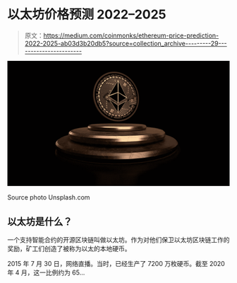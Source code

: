 # 以太坊价格预测 2022–2025

> 原文：<https://medium.com/coinmonks/ethereum-price-prediction-2022-2025-ab03d3b20db5?source=collection_archive---------29----------------------->

![](img/d50ee658b561649dd7cc463a45b24d62.png)

Source photo Unsplash.com

## 以太坊是什么？

一个支持智能合约的开源区块链叫做以太坊。作为对他们保卫以太坊区块链工作的奖励，矿工们创造了被称为以太的本地硬币。

2015 年 7 月 30 日，网络直播。当时，已经生产了 7200 万枚硬币。截至 2020 年 4 月，这一比例约为 65…